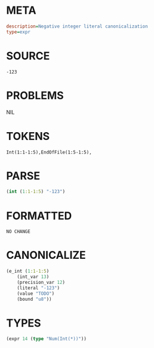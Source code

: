 # META
~~~ini
description=Negative integer literal canonicalization
type=expr
~~~
# SOURCE
~~~roc
-123
~~~
# PROBLEMS
NIL
# TOKENS
~~~zig
Int(1:1-1:5),EndOfFile(1:5-1:5),
~~~
# PARSE
~~~clojure
(int (1:1-1:5) "-123")
~~~
# FORMATTED
~~~roc
NO CHANGE
~~~
# CANONICALIZE
~~~clojure
(e_int (1:1-1:5)
	(int_var 13)
	(precision_var 12)
	(literal "-123")
	(value "TODO")
	(bound "u8"))
~~~
# TYPES
~~~clojure
(expr 14 (type "Num(Int(*))"))
~~~